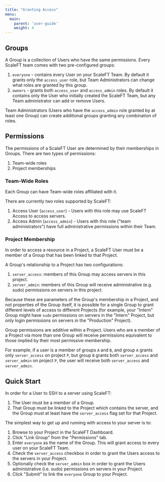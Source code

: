 ```yaml
---
title: "Granting Access"
menu:
  main:
    parent: 'user-guide'
    weight: 4
---
```


## Groups

A Group is a collection of Users who have the same permissions.
Every ScaleFT team comes with two pre-configured groups:

1. `everyone` - contains every User on your ScaleFT Team. By default it grants
   only the `access_user` role, but Team Administrators can change what roles
   are granted by this group.
2. `owners` - grants both `access_user` and `access_admin` roles. By default it
   contains only the User who initially created the ScaleFT Team, but any Team
   administrator can add or remove Users.

Team Administrators (Users who have the `access_admin` role granted by at least
one Group) can create additional groups granting any combination of roles.

## Permissions

The permissions of a ScaleFT User are determined by their memberships in Groups.
There are two types of permissions:

1. Team-wide roles
2. Project memberships

### Team-Wide Roles

Each Group can have Team-wide roles affiliated with it.

There are currently two roles supported by ScaleFT:

1. Access User (`access_user`) - Users with this role may use ScaleFT Access to
   access servers.
2. Access Admin (`access_admin`) - Users with this role ("team administrators")
   have full administrative permissions within their Team.

### Project Membership

In order to access a resource in a Project, a ScaleFT User must be a member of
a Group that has been linked to that Project.

A Group's relationship to a Project has two configurations:

1. `server_access`: members of this Group may access servers in this project.
2. `server_admin`: members of this Group will receive administrative (e.g. sudo)
   permissions on servers in this project.

Because these are parameters of the Group's membership in a Project, and not
properties of the Group itself, it is possible for a single Group to grant
different levels of access to different Projects (for example, your "Intern"
Group might have `sudo` permissions on servers in the "Intern" Project, but only
login permissions on servers in the "Production" Project).

Group permissions are additive within a Project. Users who are a member of a
Project via more than one Group will receive permissions equivalent to those implied
by their most permissive membership.

For example, if a user is a member of groups `A` and `B`, and group `A` grants
only `server_access` on project `P`, but group `B` grants both `server_access`
and `server_admin` on project `P`, the user will receive both `server_access`
and `server_admin`.

## Quick Start

In order for a User to SSH to a server using ScaleFT:

1. The User must be a member of a Group.
2. That Group must be linked to the Project which contains the server, and
   the Group must at least have the `server_access` flag set for that Project.

The simplest way to get up and running with access to your server is to:

1. Browse to your Project in the ScaleFT Dashboard.
2. Click "Link Group" from the "Permissions" tab.
3. Enter `everyone` as the name of the Group. This will grant access to every
   user on your ScaleFT Team.
4. Check the `server_access` checkbox in order to grant the Users access to the
   servers in your Project.
5. Optionally check the `server_admin` box in order to grant the Users
   administrative (i.e. sudo) permissions on servers in your Project.
6. Click "Submit" to link the `everyone` Group to your Project.
